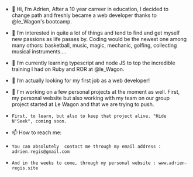 - 👋 Hi, I’m Adrien,
  After a 10 year carreer in education, I decided to change path and freshly became a web developer thanks to @le_Wagon's bootcamp. 
  
- 👀 I’m interested in quite a lot of things and tend to find and get myself new passions as life passes by. Coding would be the newest one among many othors: basketball, music, magic, mechanic, golfing, collecting musical instruments....
  
- 🌱 I’m currently learning typescript and node JS to top the incredible training I had on Ruby and ROR at @le_Wagon. 
  
- 💞️ I’m actually looking for my first job as a web developer!

- 🎸 I'm working on a few personal projects at the moment as well. First, my personal website but also working with my team on our group project started at Le Wagon and that we are trying to push.
-     First, to learn, but also to keep that project alive. "Hide N'Seek", coming soon.
  
- 📫 How to reach me:
-     You can absolutely  contact me through my email address : adrien.regis@gmail.com
-     And in the weeks to come, through my personal website : www.adrien-regis.site

<!---
Reaven23/Reaven23 is a ✨ special ✨ repository because its `README.md` (this file) appears on your GitHub profile.
You can click the Preview link to take a look at your changes.
--->
